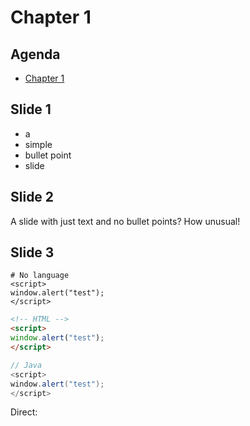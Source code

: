 # Chapter 1

<!-- .slide: class="page-title" -->



## Agenda

<!-- .slide: id="master-toc" class="toc" -->

- [Chapter 1](#/1)



## Slide 1

- a
- simple
- bullet point
- slide



## Slide 2

A slide with just text and no bullet points? How unusual!



## Slide 3

<span/>

```
# No language
<script>
window.alert("test");
</script>
```
```html
<!-- HTML -->
<script>
window.alert("test");
</script>
```
```java
// Java
<script>
window.alert("test");
</script>
```

Direct:
<script>
window.alert("test");
</script>
